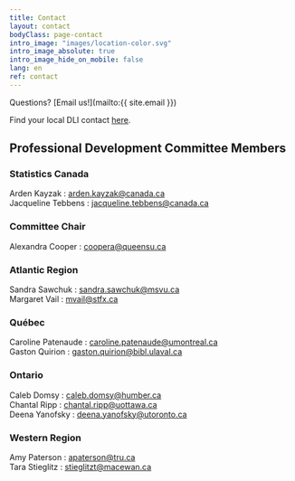 ```yaml
---
title: Contact
layout: contact
bodyClass: page-contact
intro_image: "images/location-color.svg"
intro_image_absolute: true
intro_image_hide_on_mobile: false
lang: en
ref: contact
---
```


Questions? [Email us!](mailto:{{ site.email }})

Find your local DLI contact [here](https://www.statcan.gc.ca/eng/dli/contact).

## Professional Development Committee Members

### Statistics Canada

Arden Kayzak : <arden.kayzak@canada.ca>  
Jacqueline Tebbens : <jacqueline.tebbens@canada.ca>

### Committee Chair

Alexandra Cooper : <coopera@queensu.ca>

### Atlantic Region

Sandra Sawchuk : <sandra.sawchuk@msvu.ca>  
Margaret Vail : <mvail@stfx.ca>  

### Québec

Caroline Patenaude : <caroline.patenaude@umontreal.ca>  
Gaston Quirion : <gaston.quirion@bibl.ulaval.ca>  

### Ontario

Caleb Domsy : <caleb.domsy@humber.ca>  
Chantal Ripp : <chantal.ripp@uottawa.ca>  
Deena Yanofsky : <deena.yanofsky@utoronto.ca>  

### Western Region

Amy Paterson : <apaterson@tru.ca>  
Tara Stieglitz : <stieglitzt@macewan.ca>  
